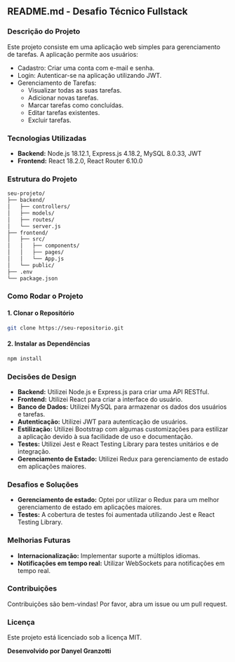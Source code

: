 ## README.md - Desafio Técnico Fullstack

### Descrição do Projeto
Este projeto consiste em uma aplicação web simples para gerenciamento de tarefas. A aplicação permite aos usuários:

- Cadastro: Criar uma conta com e-mail e senha.
- Login: Autenticar-se na aplicação utilizando JWT.
- Gerenciamento de Tarefas:
  - Visualizar todas as suas tarefas.
  - Adicionar novas tarefas.
  - Marcar tarefas como concluídas.
  - Editar tarefas existentes.
  - Excluir tarefas.

### Tecnologias Utilizadas
* **Backend:** Node.js 18.12.1, Express.js 4.18.2, MySQL 8.0.33, JWT
* **Frontend:** React 18.2.0, React Router 6.10.0

### Estrutura do Projeto
```bash
seu-projeto/
├── backend/
│   ├── controllers/
│   ├── models/
│   ├── routes/
│   └── server.js
├── frontend/
│   ├── src/
│   │   ├── components/
│   │   ├── pages/
│   │   └── App.js
│   └── public/
├── .env
└── package.json
```

### Como Rodar o Projeto
#### 1. Clonar o Repositório
~~~bash 
git clone https://seu-repositorio.git
~~~~
#### 2. Instalar as Dependências
~~~bash
npm install
~~~

### Decisões de Design
* **Backend:** Utilizei Node.js e Express.js para criar uma API RESTful.
* **Frontend:** Utilizei React para criar a interface do usuário.
* **Banco de Dados:** Utilizei MySQL para armazenar os dados dos usuários e tarefas.
* **Autenticação:** Utilizei JWT para autenticação de usuários.
* **Estilização:** Utilizei Bootstrap com algumas customizações para estilizar a aplicação devido à sua facilidade de uso e documentação.
* **Testes:** Utilizei Jest e React Testing Library para testes unitários e de integração.
* **Gerenciamento de Estado:** Utilizei Redux para gerenciamento de estado em aplicações maiores.

### Desafios e Soluções
* **Gerenciamento de estado:** Optei por utilizar o Redux para um melhor gerenciamento de estado em aplicações maiores.
* **Testes:** A cobertura de testes foi aumentada utilizando Jest e React Testing Library.

### Melhorias Futuras
* **Internacionalização:** Implementar suporte a múltiplos idiomas.
* **Notificações em tempo real:** Utilizar WebSockets para notificações em tempo real.

### Contribuições
Contribuições são bem-vindas! Por favor, abra um issue ou um pull request.

### Licença
Este projeto está licenciado sob a licença MIT.

**Desenvolvido por Danyel Granzotti**